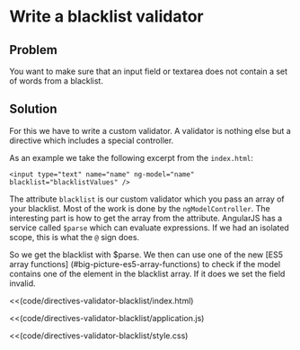 # Write a blacklist validator

## Problem

You want to make sure that an input field or textarea does not contain a set of words from a blacklist.

## Solution

For this we have to write a custom validator. A validator is nothing else but a directive which includes a special controller.

As an example we take the following excerpt from the `index.html`:

    <input type="text" name="name" ng-model="name" blacklist="blacklistValues" />

The attribute `blacklist` is our custom validator which you pass an array of your blacklist. Most of the work is done
 by the `ngModelController`. The interesting part is how to get the array from the attribute. AngularJS has a service
  called `$parse` which can evaluate expressions. If we had an isolated scope, this is what the `@` sign does.

So we get the blacklist with $parse. We then can use one of the new [ES5 array functions]
(#big-picture-es5-array-functions) to check if the model contains one of the element in the blacklist array. If it
does we set the field invalid.

<<(code/directives-validator-blacklist/index.html)

<<(code/directives-validator-blacklist/application.js)

<<(code/directives-validator-blacklist/style.css)




